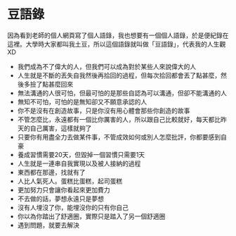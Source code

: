 # 豆語錄


因為看到老師的個人網頁寫了個人語錄，我也想要有一個個人語錄，於是便紀錄在這裡。大學時大家都叫我土豆，所以這個語錄就叫做「豆語錄」，代表我的人生觀XD

* 我們成為不了偉大的人，但我們可以成為對於某些人來說偉大的人
* 人生就是不斷的丟失自我然後再拾回的過程，但每次拾回都會丟了點甚麼，然後多撿了點甚麼回來
* 無法溝通的人很可怕，但最可怕的是那些自認為可以溝通，但卻不能溝通的人
* 無知不可怕，可怕的是無知卻又不願意承認的人
* 你不是沒有在創造故事，只是你沒有用心體會那些你創造的故事
* 不管怎麼比，永遠都有一個比你厲害的人，所以跟自己比較就好，每天都比昨天的自己厲害，這樣就夠了
* 只要你有用盡全力去做某件事，不管成效如何或別人怎麼批評，你都要感到自豪
* 養成習慣需要20天，但毀掉一個習慣只需要1天
* 人生就是一連串自我實現以及被人接納的過程
* 東西都在那邊，找就有了
* 人比人氣死人。蛋糕比蛋糕，起司蛋糕
* 更加努力只會讓你看起來更加費力
* 不去做的話，夢想永遠只是夢想
* 沒有人埋沒了你，能埋沒你的只有你自己
* 你以為你踏出了舒適圈，實際只是踏入了另一個舒適圈
* 遇到問題，就要去解決


